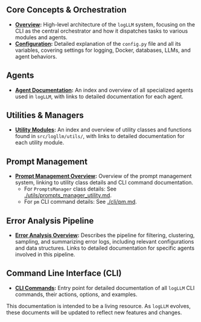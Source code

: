 ## Core Concepts & Orchestration

- **[Overview](./overview.md):** High-level architecture of the `logLLM` system, focusing on the CLI as the central orchestrator and how it dispatches tasks to various modules and agents.
- **[Configuration](./configurable.md):** Detailed explanation of the `config.py` file and all its variables, covering settings for logging, Docker, databases, LLMs, and agent behaviors.

## Agents

- **[Agent Documentation](./agents/README.md):** An index and overview of all specialized agents used in `logLLM`, with links to detailed documentation for each agent.

## Utilities & Managers

- **[Utility Modules](./utils/README.md):** An index and overview of utility classes and functions found in `src/logllm/utils/`, with links to detailed documentation for each utility module.

## Prompt Management

- **[Prompt Management Overview](./prompts_manager.md):** Overview of the prompt management system, linking to utility class details and CLI command documentation.
  - For `PromptsManager` class details: See [./utils/prompts_manager_utility.md](./utils/prompts_manager_utility.md).
  - For `pm` CLI command details: See [./cli/pm.md](./cli/pm.md).

## Error Analysis Pipeline

- **[Error Analysis Overview](./error_analysis_overview.md):** Describes the pipeline for filtering, clustering, sampling, and summarizing error logs, including relevant configurations and data structures. Links to detailed documentation for specific agents involved in this pipeline.

## Command Line Interface (CLI)

- **[CLI Commands](./cli/README.md):** Entry point for detailed documentation of all `logLLM` CLI commands, their actions, options, and examples.

This documentation is intended to be a living resource. As `logLLM` evolves, these documents will be updated to reflect new features and changes.
